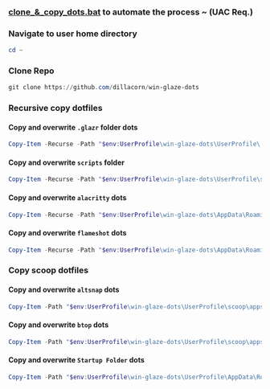 ### [clone_&_copy_dots.bat](https://github.com/dillacorn/win-glaze-dots/tree/main/scripts(UAC%20Req.)/clone_&_copy_dots.bat) to automate the process ~ (UAC Req.)

### Navigate to user home directory
```powershell
cd ~
```
### Clone Repo
```powershell
git clone https://github.com/dillacorn/win-glaze-dots
```
### Recursive copy dotfiles
#### Copy and overwrite `.glazr` folder dots
```powershell
Copy-Item -Recurse -Path "$env:UserProfile\win-glaze-dots\UserProfile\.glzr" -Destination "$env:UserProfile" -Force
```
#### Copy and overwrite `scripts` folder
```powershell
Copy-Item -Recurse -Path "$env:UserProfile\win-glaze-dots\UserProfile\scripts" -Destination "$env:UserProfile" -Force
```
#### Copy and overwrite `alacritty` dots
```powershell
Copy-Item -Recurse -Path "$env:UserProfile\win-glaze-dots\AppData\Roaming\alacritty" -Destination "$env:AppData\Roaming" -Force
```
#### Copy and overwrite `flameshot` dots
```powershell
Copy-Item -Recurse -Path "$env:UserProfile\win-glaze-dots\AppData\Roaming\flameshot" -Destination "$env:AppData\Roaming" -Force
```
### Copy scoop dotfiles
#### Copy and overwrite `altsnap` dots
```powershell
Copy-Item -Path "$env:UserProfile\win-glaze-dots\UserProfile\scoop\apps\altsnap\1.64\AltSnap.ini" -Destination "$env:UserProfile\scoop\apps\altsnap\1.64\AltSnap.ini" -Force
```
#### Copy and overwrite `btop` dots
```powershell
Copy-Item -Path "$env:UserProfile\win-glaze-dots\UserProfile\scoop\apps\btop\1.0.4\btop.conf" -Destination "$env:UserProfile\scoop\apps\btop\1.0.4\btop.conf" -Force
```
#### Copy and overwrite `Startup Folder` dots
```powershell
Copy-Item -Path "$env:UserProfile\win-glaze-dots\UserProfile\AppData\Roaming\Microsoft\Windows\Start Menu\Programs\Startup" -Destination "$env:UserProfile\AppData\Roaming\Microsoft\Windows\Start Menu\Programs\Startup" -Force
```